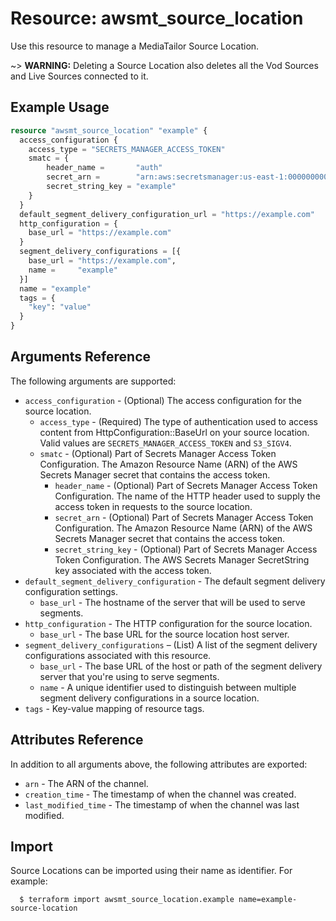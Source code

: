 # Resource: awsmt_source_location

Use this resource to manage a MediaTailor Source Location.

~> **WARNING:** Deleting a Source Location also deletes all the Vod Sources and Live Sources connected to it.

## Example Usage

```terraform
resource "awsmt_source_location" "example" {
  access_configuration {
    access_type = "SECRETS_MANAGER_ACCESS_TOKEN"
    smatc = {
        header_name =       "auth"
        secret_arn =        "arn:aws:secretsmanager:us-east-1:000000000000:secret/example"
        secret_string_key = "example"
    }
  }
  default_segment_delivery_configuration_url = "https://example.com"
  http_configuration = {
    base_url = "https://example.com"
  }
  segment_delivery_configurations = [{
    base_url = "https://example.com",
    name =     "example"
  }]
  name = "example"
  tags = {
    "key": "value"
  }
}
```

## Arguments Reference

The following arguments are supported:

- `access_configuration` - (Optional) The access configuration for the source location.
  - `access_type` - (Required) The type of authentication used to access content from HttpConfiguration::BaseUrl on your source location. Valid values are `SECRETS_MANAGER_ACCESS_TOKEN` and `S3_SIGV4`.
  - `smatc` - (Optional) Part of Secrets Manager Access Token Configuration. The Amazon Resource Name (ARN) of the AWS Secrets Manager secret that contains the access token.
    - `header_name` - (Optional) Part of Secrets Manager Access Token Configuration. The name of the HTTP header used to supply the access token in requests to the source location.
    - `secret_arn` - (Optional) Part of Secrets Manager Access Token Configuration. The Amazon Resource Name (ARN) of the AWS Secrets Manager secret that contains the access token.
    - `secret_string_key` - (Optional) Part of Secrets Manager Access Token Configuration. The AWS Secrets Manager SecretString key associated with the access token.
- `default_segment_delivery_configuration` - The default segment delivery configuration settings.
  - `base_url` - The hostname of the server that will be used to serve segments.
- `http_configuration` - The HTTP configuration for the source location.
  - `base_url` - The base URL for the source location host server.
- `segment_delivery_configurations` – (List) A list of the segment delivery configurations associated with this resource.
  - `base_url` - The base URL of the host or path of the segment delivery server that you're using to serve segments.
  - `name` - A unique identifier used to distinguish between multiple segment delivery configurations in a source location.
- `tags` - Key-value mapping of resource tags.

## Attributes Reference

In addition to all arguments above, the following attributes are exported:

- `arn` - The ARN of the channel.
- `creation_time` - The timestamp of when the channel was created.
- `last_modified_time` - The timestamp of when the channel was last modified.

## Import

Source Locations can be imported using their name as identifier. For example:

```
  $ terraform import awsmt_source_location.example name=example-source-location
```
